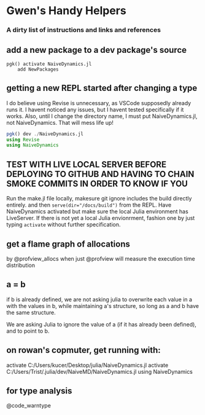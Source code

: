 # Gwen's Handy Helpers
### A dirty list of instructions and links and references

## add a new package to a dev package's source
```
pgk() activate NaiveDynamics.jl
    add NewPackages

```
## getting a new REPL started after changing a type
I do believe using Revise is unnecessary, as VSCode supposedly already runs it. I havent noticed any issues, but I havent tested specifically if it works. Also, until I change the directory name, I must put NaiveDynamics.jl, not NaiveDynamics. That will mess life up!
```julia
pgk() dev ./NaiveDynamics.jl
using Revise
using NaiveDynamics
```
## TEST WITH LIVE LOCAL SERVER BEFORE DEPLOYING TO GITHUB AND HAVING TO CHAIN SMOKE COMMITS IN ORDER TO KNOW IF YOU
Run the make.jl file locally, makesure git ignore includes the build directly entirely. and then `serve(dir="/docs/build")` from the REPL. Have NaiveDynamics activated but make sure the local Julia environment has LiveServer. If there is not yet a local Julia envionrment, fashion one by just typing `activate` without further specification.


## get a flame graph of allocations
by @profview_allocs
when just @profview will measure the execution time distribution

## a = b
if b is already defined, we are not asking julia to overwrite each value in a with the values in b, while maintaining a's structure, so long as a and b have the same structure.

We are asking Julia to ignore the value of a (if it has already been defined), and to point to b.

## on rowan's copmuter, get running with: 
activate C:/Users/kucer/Desktop/julia/NaiveDynamics.jl
activate C:/Users/Trist/.julia/dev/NaiveMD/NaiveDynamics.jl
using NaiveDynamics

## for type analysis
@code_warntype
